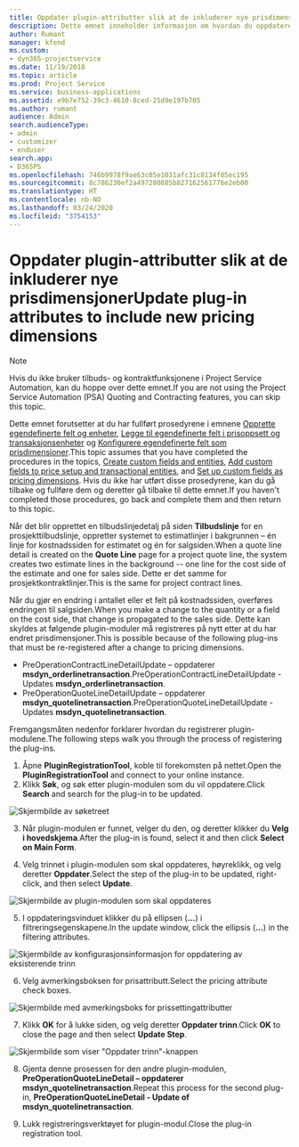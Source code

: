 ```yaml
---
title: Oppdater plugin-attributter slik at de inkluderer nye prisdimensjoner
description: Dette emnet inneholder informasjon om hvordan du oppdaterer plugin-attributter for prisdimensjoner.
author: Rumant
manager: kfend
ms.custom:
- dyn365-projectservice
ms.date: 11/19/2018
ms.topic: article
ms.prod: Project Service
ms.service: business-applications
ms.assetid: e9b7e752-39c3-4610-8ced-25d9e197b705
ms.author: rumant
audience: Admin
search.audienceType:
- admin
- customizer
- enduser
search.app:
- D365PS
ms.openlocfilehash: 746b9978f9ae63c05e1031afc31c8134f05ec195
ms.sourcegitcommit: 8c786230ef2a497280885b827162561776e2eb00
ms.translationtype: HT
ms.contentlocale: nb-NO
ms.lasthandoff: 03/24/2020
ms.locfileid: "3754153"
---
```

# <a name="update-plug-in-attributes-to-include-new-pricing-dimensions"></a><span data-ttu-id="da3be-103">Oppdater plugin-attributter slik at de inkluderer nye prisdimensjoner</span><span class="sxs-lookup"><span data-stu-id="da3be-103">Update plug-in attributes to include new pricing dimensions</span></span>

> [!NOTE]
> <span data-ttu-id="da3be-104">Hvis du ikke bruker tilbuds- og kontraktfunksjonene i Project Service Automation, kan du hoppe over dette emnet.</span><span class="sxs-lookup"><span data-stu-id="da3be-104">If you are not using the Project Service Automation (PSA) Quoting and Contracting features, you can skip this topic.</span></span>

<span data-ttu-id="da3be-105">Dette emnet forutsetter at du har fullført prosedyrene i emnene [Opprette egendefinerte felt og enheter](create-custom-fields-entities.md), [Legge til egendefinerte felt i prisoppsett og transaksjonsenheter](field-references.md) og [Konfigurere egendefinerte felt som prisdimensjoner](set-up-pricing-dimensions.md).</span><span class="sxs-lookup"><span data-stu-id="da3be-105">This topic assumes that you have completed the procedures in the topics, [Create custom fields and entities](create-custom-fields-entities.md), [Add custom fields to price setup and transactional entities](field-references.md), and [Set up custom fields as pricing dimensions](set-up-pricing-dimensions.md).</span></span> <span data-ttu-id="da3be-106">Hvis du ikke har utført disse prosedyrene, kan du gå tilbake og fullføre dem og deretter gå tilbake til dette emnet.</span><span class="sxs-lookup"><span data-stu-id="da3be-106">If you haven't completed those procedures, go back and complete them and then return to this topic.</span></span>

<span data-ttu-id="da3be-107">Når det blir opprettet en tilbudslinjedetalj på siden **Tilbudslinje** for en prosjekttilbudslinje, oppretter systemet to estimatlinjer i bakgrunnen – én linje for kostnadssiden for estimatet og én for salgsiden.</span><span class="sxs-lookup"><span data-stu-id="da3be-107">When a quote line detail is created on the **Quote Line** page for a project quote line, the system creates two estimate lines in the background -- one line for the cost side of the estimate and one for sales side.</span></span> <span data-ttu-id="da3be-108">Dette er det samme for prosjektkontraktlinjer.</span><span class="sxs-lookup"><span data-stu-id="da3be-108">This is the same  for project contract lines.</span></span>

<span data-ttu-id="da3be-109">Når du gjør en endring i antallet eller et felt på kostnadssiden, overføres endringen til salgsiden.</span><span class="sxs-lookup"><span data-stu-id="da3be-109">When you make a change to the quantity or a field on the cost side, that change is propagated to the sales side.</span></span> <span data-ttu-id="da3be-110">Dette kan skyldes at følgende plugin-moduler må registreres på nytt etter at du har endret prisdimensjoner.</span><span class="sxs-lookup"><span data-stu-id="da3be-110">This is possible because of the following plug-ins that must be re-registered after a change to pricing dimensions.</span></span>

- <span data-ttu-id="da3be-111">PreOperationContractLineDetailUpdate – oppdaterer **msdyn_orderlinetransaction**.</span><span class="sxs-lookup"><span data-stu-id="da3be-111">PreOperationContractLineDetailUpdate - Updates **msdyn_orderlinetransaction**.</span></span>
- <span data-ttu-id="da3be-112">PreOperationQuoteLineDetailUpdate – oppdaterer **msdyn_quotelinetransaction**.</span><span class="sxs-lookup"><span data-stu-id="da3be-112">PreOperationQuoteLineDetailUpdate - Updates **msdyn_quotelinetransaction**.</span></span>

<span data-ttu-id="da3be-113">Fremgangsmåten nedenfor forklarer hvordan du registrerer plugin-modulene.</span><span class="sxs-lookup"><span data-stu-id="da3be-113">The following steps walk you through the process of registering the plug-ins.</span></span>

1. <span data-ttu-id="da3be-114">Åpne **PluginRegistrationTool**, koble til forekomsten på nettet.</span><span class="sxs-lookup"><span data-stu-id="da3be-114">Open the **PluginRegistrationTool** and connect to your online instance.</span></span>
2. <span data-ttu-id="da3be-115">Klikk **Søk**, og søk etter plugin-modulen som du vil oppdatere.</span><span class="sxs-lookup"><span data-stu-id="da3be-115">Click **Search** and search for the plug-in to be updated.</span></span>

 ![Skjermbilde av søketreet](media/PRT-1.png)

3. <span data-ttu-id="da3be-117">Når plugin-modulen er funnet, velger du den, og deretter klikker du **Velg i hovedskjema**.</span><span class="sxs-lookup"><span data-stu-id="da3be-117">After the plug-in is found, select it and then click **Select on Main Form**.</span></span>

4. <span data-ttu-id="da3be-118">Velg trinnet i plugin-modulen som skal oppdateres, høyreklikk, og velg deretter **Oppdater**.</span><span class="sxs-lookup"><span data-stu-id="da3be-118">Select the step of the plug-in to be updated, right-click, and then select **Update**.</span></span>

 ![Skjermbilde av plugin-modulen som skal oppdateres](media/PRT-2.png)
 
5. <span data-ttu-id="da3be-120">I oppdateringsvinduet klikker du på ellipsen (**...**) i filtreringsegenskapene.</span><span class="sxs-lookup"><span data-stu-id="da3be-120">In the update window, click the ellipsis (**...**) in the filtering attributes.</span></span>

 ![Skjermbilde av konfigurasjonsinformasjon for oppdatering av eksisterende trinn](media/PRT-3.png)
 
6. <span data-ttu-id="da3be-122">Velg avmerkingsboksen for prisattributt.</span><span class="sxs-lookup"><span data-stu-id="da3be-122">Select the pricing attribute check boxes.</span></span>

 ![Skjermbilde med avmerkingsboks for prissettingattributter](media/PRT-4.png)

7. <span data-ttu-id="da3be-124">Klikk **OK** for å lukke siden, og velg deretter **Oppdater trinn**.</span><span class="sxs-lookup"><span data-stu-id="da3be-124">Click **OK** to close the page and then select **Update Step**.</span></span>

 ![Skjermbilde som viser "Oppdater trinn"-knappen](media/PRT-5.png)
 
8. <span data-ttu-id="da3be-126">Gjenta denne prosessen for den andre plugin-modulen, **PreOperationQuoteLineDetail – oppdaterer msdyn_quotelinetransaction**.</span><span class="sxs-lookup"><span data-stu-id="da3be-126">Repeat this process for the second plug-in, **PreOperationQuoteLineDetail - Update of msdyn_quotelinetransaction**.</span></span>

9. <span data-ttu-id="da3be-127">Lukk registreringsverktøyet for plugin-modul.</span><span class="sxs-lookup"><span data-stu-id="da3be-127">Close the plug-in registration tool.</span></span>

